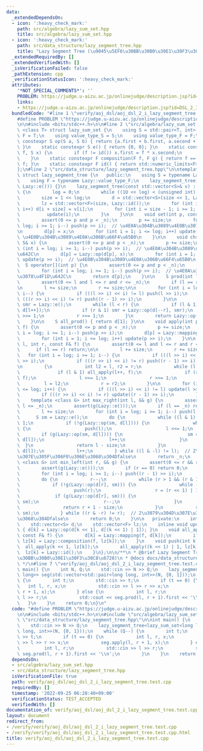 ```yaml
---
data:
  _extendedDependsOn:
  - icon: ':heavy_check_mark:'
    path: src/algebra/lazy_sum_set.hpp
    title: src/algebra/lazy_sum_set.hpp
  - icon: ':heavy_check_mark:'
    path: src/data_structure/lazy_segment_tree.hpp
    title: "Lazy Segment Tree (\u9045\u5EF6\u30BB\u30B0\u30E1\u30F3\u30C8\u6728)"
  _extendedRequiredBy: []
  _extendedVerifiedWith: []
  _isVerificationFailed: false
  _pathExtension: cpp
  _verificationStatusIcon: ':heavy_check_mark:'
  attributes:
    '*NOT_SPECIAL_COMMENTS*': ''
    PROBLEM: https://judge.u-aizu.ac.jp/onlinejudge/description.jsp?id=DSL_2_I
    links:
    - https://judge.u-aizu.ac.jp/onlinejudge/description.jsp?id=DSL_2_I
  bundledCode: "#line 1 \"verify/aoj_dsl/aoj_dsl_2_i_lazy_segment_tree.test.cpp\"\n\
    #define PROBLEM \"https://judge.u-aizu.ac.jp/onlinejudge/description.jsp?id=DSL_2_I\"\
    \n\n#include <bits/stdc++.h>\n\n#line 2 \"src/algebra/lazy_sum_set.hpp\"\n\ntemplate\
    \ <class T> struct lazy_sum_set {\n    using S = std::pair<T, int>;\n    using\
    \ F = T;\n    using value_type_S = S;\n    using value_type_F = F;\n    static\
    \ constexpr S op(S a, S b) { return {a.first + b.first, a.second + b.second};\
    \ }\n    static constexpr S e() { return {0, 0}; }\n    static constexpr S mapping(F\
    \ f, S x) {\n        if (f != id()) x.first = f * x.second;\n        return x;\n\
    \    }\n    static constexpr F composition(F f, F g) { return f == id() ? g :\
    \ f; }\n    static constexpr F id() { return std::numeric_limits<F>::max(); }\n\
    };\n#line 2 \"src/data_structure/lazy_segment_tree.hpp\"\n\ntemplate <class Lazy>\
    \ struct lazy_segment_tree {\n   public:\n    using S = typename Lazy::value_type_S;\n\
    \    using F = typename Lazy::value_type_F;\n    lazy_segment_tree(int n) : lazy_segment_tree(std::vector<S>(n,\
    \ Lazy::e())) {}\n    lazy_segment_tree(const std::vector<S>& v) : _n((int)v.size())\
    \ {\n        log = 0;\n        while ((1U << log) < (unsigned int)(_n)) log++;\n\
    \        size = 1 << log;\n        d = std::vector<S>(size << 1, Lazy::e());\n\
    \        lz = std::vector<F>(size, Lazy::id());\n        for (int i = 0; i < _n;\
    \ i++) d[i + size] = v[i];\n        for (int i = size - 1; i >= 1; i--) {\n  \
    \          update(i);\n        }\n    }\n\n    void set(int p, const S& x) {\n\
    \        assert(0 <= p and p < _n);\n        p += size;\n        for (int i =\
    \ log; i >= 1; i--) push(p >> i);  // \u4E0A\u304B\u3089\u4E0B\u3078\u4F1D\u642C\
    \n        d[p] = x;\n        for (int i = 1; i <= log; i++) update(p >> i);  //\
    \ \u4E0B\u304B\u3089\u4E0A\u306B\u66F4\u65B0\n    }\n\n    void chset(int p, const\
    \ S& x) {\n        assert(0 <= p and p < _n);\n        p += size;\n        for\
    \ (int i = log; i >= 1; i--) push(p >> i);  // \u4E0A\u304B\u3089\u4E0B\u3078\u4F1D\
    \u642C\n        d[p] = Lazy::op(d[p], x);\n        for (int i = 1; i <= log; i++)\
    \ update(p >> i);  // \u4E0B\u304B\u3089\u4E0A\u306B\u66F4\u65B0\n    }\n\n  \
    \  S operator[](int p) {\n        assert(0 <= p and p < _n);\n        p += size;\n\
    \        for (int i = log; i >= 1; i--) push(p >> i);  // \u4E0A\u304B\u3089\u4E0B\
    \u3078\u4F1D\u642C\n        return d[p];\n    }\n\n    S prod(int l, int r) {\n\
    \        assert(0 <= l and l <= r and r <= _n);\n        if (l == r) return Lazy::e();\n\
    \n        l += size;\n        r += size;\n\n        for (int i = log; i >= 1;\
    \ i--) {\n            if (((l >> i) << i) != l) push(l >> i);\n            if\
    \ (((r >> i) << i) != r) push((r - 1) >> i);\n        }\n\n        S sml = Lazy::e(),\
    \ smr = Lazy::e();\n        while (l < r) {\n            if (l & 1) sml = Lazy::op(sml,\
    \ d[l++]);\n            if (r & 1) smr = Lazy::op(d[--r], smr);\n            l\
    \ >>= 1;\n            r >>= 1;\n        }\n        return Lazy::op(sml, smr);\n\
    \    }\n\n    S all_prod() { return d[1]; }\n\n    void apply(int p, const F&\
    \ f) {\n        assert(0 <= p and p < _n);\n        p += size;\n        for (int\
    \ i = log; i >= 1; i--) push(p >> i);\n        d[p] = Lazy::mapping(f, d[p]);\n\
    \        for (int i = 1; i <= log; i++) update(p >> i);\n    }\n\n    void apply(int\
    \ l, int r, const F& f) {\n        assert(0 <= l and l <= r and r <= _n);\n  \
    \      if (l == r) return;\n\n        l += size;\n        r += size;\n\n     \
    \   for (int i = log; i >= 1; i--) {\n            if (((l >> i) << i) != l) push(l\
    \ >> i);\n            if (((r >> i) << i) != r) push((r - 1) >> i);\n        }\n\
    \n        {\n            int l2 = l, r2 = r;\n            while (l < r) {\n  \
    \              if (l & 1) all_apply(l++, f);\n                if (r & 1) all_apply(--r,\
    \ f);\n                l >>= 1;\n                r >>= 1;\n            }\n   \
    \         l = l2;\n            r = r2;\n        }\n\n        for (int i = 1; i\
    \ <= log; i++) {\n            if (((l >> i) << i) != l) update(l >> i);\n    \
    \        if (((r >> i) << i) != r) update((r - 1) >> i);\n        }\n    }\n\n\
    \    template <class G> int max_right(int l, G& g) {\n        assert(0 <= l &&\
    \ l <= _n);\n        assert(g(Lazy::e()));\n        if (l == _n) return _n;\n\
    \        l += size;\n        for (int i = log; i >= 1; i--) push(l >> i);\n  \
    \      S sm = Lazy::e();\n        do {\n            while ((l & 1) == 0) l >>=\
    \ 1;\n            if (!g(Lazy::op(sm, d[l]))) {\n                while (l < size)\
    \ {\n                    push(l);\n                    l <<= 1;\n            \
    \        if (g(Lazy::op(sm, d[l]))) {\n                        sm = Lazy::op(sm,\
    \ d[l]);\n                        l++;\n                    }\n              \
    \  }\n                return l - size;\n            }\n            sm = Lazy::op(sm,\
    \ d[l]);\n            l++;\n        } while ((l & -l) != l);  // 2\u3079\u304D\
    \u307E\u305F\u306F0\u306E\u3068\u304Dfalse\n        return _n;\n    }\n\n    template\
    \ <class G> int min_left(int r, G& g) {\n        assert(0 <= r && r <= _n);\n\
    \        assert(g(Lazy::e()));\n        if (r == 0) return 0;\n        r += size;\n\
    \        for (int i = log; i >= 1; i--) push((r - 1) >> i);\n        S sm = Lazy::e();\n\
    \        do {\n            r--;\n            while (r > 1 && (r & 1)) r >>= 1;\n\
    \            if (!g(Lazy::op(d[r], sm))) {\n                while (r < size) {\n\
    \                    push(r);\n                    r = (r << 1) | 1;\n       \
    \             if (g(Lazy::op(d[r], sm))) {\n                        sm = Lazy::op(d[r],\
    \ sm);\n                        r--;\n                    }\n                }\n\
    \                return r + 1 - size;\n            }\n            sm = Lazy::op(d[r],\
    \ sm);\n        } while ((r & -r) != r);  // 2\u3079\u304D\u307E\u305F\u306F0\u306E\
    \u3068\u304Dfalse\n        return 0;\n    }\n\n   private:\n    int _n, log, size;\n\
    \    std::vector<S> d;\n    std::vector<F> lz;\n    inline void update(int k)\
    \ { d[k] = Lazy::op(d[k << 1], d[(k << 1) | 1]); }\n    void all_apply(int k,\
    \ const F& f) {\n        d[k] = Lazy::mapping(f, d[k]);\n        if (k < size)\
    \ lz[k] = Lazy::composition(f, lz[k]);\n    }\n    void push(int k) {\n      \
    \  all_apply(k << 1, lz[k]);\n        all_apply((k << 1) | 1, lz[k]);\n      \
    \  lz[k] = Lazy::id();\n    }\n};\n\n/**\n * @brief Lazy Segment Tree (\u9045\u5EF6\
    \u30BB\u30B0\u30E1\u30F3\u30C8\u6728)\n * @docs docs/data_structure/lazy_segment_tree.md\n\
    \ */\n#line 7 \"verify/aoj_dsl/aoj_dsl_2_i_lazy_segment_tree.test.cpp\"\n\nint\
    \ main() {\n    int N, Q;\n    std::cin >> N >> Q;\n    lazy_segment_tree<lazy_sum_set<long\
    \ long>> seg(std::vector<std::pair<long long, int>>(N, {0, 1}));\n    while (Q--)\
    \ {\n        int t;\n        std::cin >> t;\n        if (t == 0) {\n         \
    \   int l, r, x;\n            std::cin >> l >> r >> x;\n            seg.apply(l,\
    \ r + 1, x);\n        } else {\n            int l, r;\n            std::cin >>\
    \ l >> r;\n            std::cout << seg.prod(l, r + 1).first << '\\n';\n     \
    \   }\n    }\n    return 0;\n}\n"
  code: "#define PROBLEM \"https://judge.u-aizu.ac.jp/onlinejudge/description.jsp?id=DSL_2_I\"\
    \n\n#include <bits/stdc++.h>\n\n#include \"src/algebra/lazy_sum_set.hpp\"\n#include\
    \ \"src/data_structure/lazy_segment_tree.hpp\"\n\nint main() {\n    int N, Q;\n\
    \    std::cin >> N >> Q;\n    lazy_segment_tree<lazy_sum_set<long long>> seg(std::vector<std::pair<long\
    \ long, int>>(N, {0, 1}));\n    while (Q--) {\n        int t;\n        std::cin\
    \ >> t;\n        if (t == 0) {\n            int l, r, x;\n            std::cin\
    \ >> l >> r >> x;\n            seg.apply(l, r + 1, x);\n        } else {\n   \
    \         int l, r;\n            std::cin >> l >> r;\n            std::cout <<\
    \ seg.prod(l, r + 1).first << '\\n';\n        }\n    }\n    return 0;\n}\n"
  dependsOn:
  - src/algebra/lazy_sum_set.hpp
  - src/data_structure/lazy_segment_tree.hpp
  isVerificationFile: true
  path: verify/aoj_dsl/aoj_dsl_2_i_lazy_segment_tree.test.cpp
  requiredBy: []
  timestamp: '2022-09-25 06:28:40+09:00'
  verificationStatus: TEST_ACCEPTED
  verifiedWith: []
documentation_of: verify/aoj_dsl/aoj_dsl_2_i_lazy_segment_tree.test.cpp
layout: document
redirect_from:
- /verify/verify/aoj_dsl/aoj_dsl_2_i_lazy_segment_tree.test.cpp
- /verify/verify/aoj_dsl/aoj_dsl_2_i_lazy_segment_tree.test.cpp.html
title: verify/aoj_dsl/aoj_dsl_2_i_lazy_segment_tree.test.cpp
---
```


